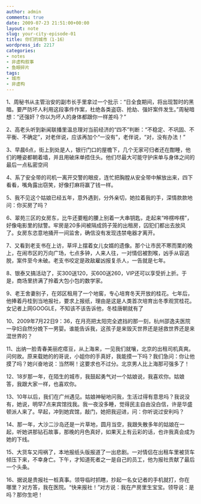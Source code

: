 ```yaml
---
author: admin
comments: true
date: 2009-07-23 21:51:00+00:00
layout: note
slug: your-city-episode-01
title: 你们的城市（1-16）
wordpress_id: 2217
categories:
- notes
- 非虚构叙事
- 鱼眼碎片
tags:
- 城市
- 非虚构
---
```


1、周秘书从主管治安的副市长手里拿过一个批示：“日全食期间，将出现暂时的黑暗。要严防坏人利用这段事件作案，杜绝各类盗窃、抢劫、强奸案件发生。”周秘暗想：“还强奸？你以为坏人的身体都跟你一样差吗？”

2、高老头听到新闻联播里温总理对当前经济的“四不”判断：“不稳定、不巩固、不平衡、不确定”，对老伴说，应该再加个“一没有”，老伴说，“对，没有办法！”

3、早晨6点，街上到处是人，银行门口的屋檐下，几个无家可归者还在酣睡，他们的睡姿都朝着墙，并且用破床单捂住头。他们尽最大可能守护床单与身体之间的最后一点私密空间

4、系了安全带的司机一离开交警的眼皮，连忙把胸膛从安全带中解放出来，四下看看，嘴角露出窃笑，好像打麻将赢了钱一样。 

5、我不见这个姑娘已经五年，意外遇到，分外亲切，她拉着我的手，深情款款地问：你买房了吗？

6、翠苑三区的女房东，比牛还要粗的腰上别着一大串钥匙，走起来“哗楞哗楞”，好像电影里的狱警。牢房是20多间被隔成鸽子笼的出租房，囚犯们都出去放风了。女房东恣意地捅开一间监舍，确信没有发现违禁电器才离开。

7、又看到老支书在上访，草坪上摆着女儿女婿的遗像。那个让市民不寒而栗的晚上，在闹市区的万向广场，七点多钟，人来人往，一对情侣被割喉，凶手从容逃脱，案件至今未破。老支书咬定是政敌雇凶报复杀人，一告就是七年。 

8、银泰又搞活动了，买300送120，买600送260，VIP还可以享受折上折。于是，商场里挤满了拎着大包小包的数学家。

9、老王舍妻别子，在郊区租用了一个地窖，专心培育冬天开放的桂花。七年后，他捧着丹桂到当地报社，要求上报纸，理由是这是人类首次培育出冬季观赏桂花。女记者上网GOOGLE，不知该不该告诉他，冬桂唐朝就有了

10、2009年7月22日9：36，在月亮把太阳完全遮挡的那一刻，杭州邵逸夫医院一孕妇自然分娩下一男婴。谁能告诉我，这孩子是来毁灭世界还是拯救世界还是来混世界的？

11、出纳一脸青春美丽疙瘩豆，从上海来，一见我们就嚷，北京的出租司机真爽。问何故。原来载她的的哥说，小姐你的手真好，我能摸一下吗？我们急问：你让他摸了吗？她兴奋地说：当然啊！这要求也不过分。北京男人比上海那可强多了！ 

12、18岁那一年，在陌生的城市，我鼓起勇气对一个姑娘说，我喜欢你。姑娘答，我跟大家一样，也喜欢你。

13、10年以后，我们在广州遇见。姑娘神秘地问我，生活过得有意思吗？我说没有，她说，明早7点来宾馆找我。我一夜没多睡，觉得民主自由没白信，许是华盛顿派人来了。早起，冲到她宾馆，敲门，她把我迎进，问：你听说过安利吗？

14、那一年，大沙二沙岛还是一片草地，圆月当空，我跟失散多年的姑娘在一起，听她讲那钻石故事，那晚的月色真好，如果天上有云彩的话，也许我真会成为她的下线。

15、大货车又闯祸了，本地报纸头版报道了一出悲剧。一对情侣在出租车里被货车倾压下来，不幸身亡。下午，才知道死者之一是自己的员工，他为报社贡献了最后一个头条。

16、据说是贵报社一桩真事。领导临时抓瞎，抄起一名女记者的手机就打，你在哪里？对方答，我在医院。“快来报社！”对方说：我在产房里生宝宝。领导说：是吗？那你生吧！
